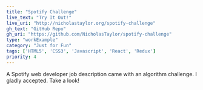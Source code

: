 ```yaml
---
title: "Spotify Challenge"
live_text: "Try It Out!"
live_uri: "http://nicholastaylor.org/spotify-challenge"
gh_text: "GitHub Repo"
gh_uri: "https://github.com/NicholasTaylor/spotify-challenge"
type: "workExample"
category: "Just for Fun"
tags: ['HTML5', 'CSS3', 'Javascript', 'React', 'Redux']
priority: 4
---
```


A Spotify web developer job description came with an algorithm challenge. I gladly accepted. Take a look!
